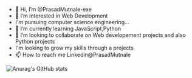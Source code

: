 - 👋 Hi, I’m @PrasadMutnale-exe
- 👀 I’m interested in Web Development
- I'm pursuing computer science engineering...
- 🌱 I’m currently learning JavaScript,Python
- 💞️ I’m looking to collaborate on Web developement projects and also Python projects
- I'm looking to grow my skills through a projects
- 📫 How to reach me Linkedin@PrasadMutnale


![Anurag's GitHub stats](https://github-readme-stats.vercel.app/api?username=PrasadMutnale-exe&theme=codeSTACKr&show_icons=true)

